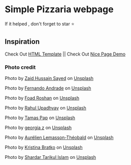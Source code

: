 # Simple Pizzaria webpage

If it helped , don't forget to star ⭐

## Inspiration

Check Out <a href="https://nicepage.com/ht/4715683/homemade-pizza-html-template">HTML Template</a> ||
Check Out <a href="https://nicepage.com/html-templates/preview/homemade-pizza-4715683?device=desktop">Nice Page Demo</a>

### Photo credit

Photo by <a href="https://unsplash.com/@syd_zaid?utm_content=creditCopyText&utm_medium=referral&utm_source=unsplash">Zaid Hussain Sayed</a> on <a href="https://unsplash.com/photos/HGPlnmepMAA?utm_content=creditCopyText&utm_medium=referral&utm_source=unsplash">Unsplash</a>

Photo by <a href="https://unsplash.com/@thisisnando?utm_content=creditCopyText&utm_medium=referral&utm_source=unsplash">Fernando Andrade</a> on <a href="https://unsplash.com/photos/_P76trHTWDE?utm_content=creditCopyText&utm_medium=referral&utm_source=unsplash">Unsplash</a>

Photo by <a href="https://unsplash.com/@rfrsrh?utm_content=creditCopyText&utm_medium=referral&utm_source=unsplash">Foad Roshan</a> on <a href="https://unsplash.com/photos/Y6OgisiGBjM?utm_content=creditCopyText&utm_medium=referral&utm_source=unsplash">Unsplash</a>

Photo by <a href="https://unsplash.com/@imupadhyay?utm_content=creditCopyText&utm_medium=referral&utm_source=unsplash">Rahul Upadhyay</a> on <a href="https://unsplash.com/photos/yDKHJxfiWDk?utm_content=creditCopyText&utm_medium=referral&utm_source=unsplash">Unsplash</a>

Photo by <a href="https://unsplash.com/@tamasp?utm_content=creditCopyText&utm_medium=referral&utm_source=unsplash">Tamas Pap</a> on <a href="https://unsplash.com/photos/XLmhRnV8yuc?utm_content=creditCopyText&utm_medium=referral&utm_source=unsplash">Unsplash</a>

Photo by <a href="https://unsplash.com/@georgiaz15?utm_content=creditCopyText&utm_medium=referral&utm_source=unsplash">georgia z</a> on <a href="https://unsplash.com/photos/JG5lgvc57qE?utm_content=creditCopyText&utm_medium=referral&utm_source=unsplash">Unsplash</a>

Photo by <a href="https://unsplash.com/@aurel__lens?utm_content=creditCopyText&utm_medium=referral&utm_source=unsplash">Aurélien Lemasson-Théobald</a> on <a href="https://unsplash.com/photos/x00CzBt4Dfk?utm_content=creditCopyText&utm_medium=referral&utm_source=unsplash">Unsplash</a>

Photo by <a href="https://unsplash.com/@kristinabratko?utm_content=creditCopyText&utm_medium=referral&utm_source=unsplash">Kristina Bratko</a> on <a href="https://unsplash.com/photos/nP11TkjxJ7s?utm_content=creditCopyText&utm_medium=referral&utm_source=unsplash">Unsplash</a>

Photo by <a href="https://unsplash.com/@tarikul_islam?utm_content=creditCopyText&utm_medium=referral&utm_source=unsplash">Shardar Tarikul Islam</a> on <a href="https://unsplash.com/photos/YWdcZ0ZC5q0?utm_content=creditCopyText&utm_medium=referral&utm_source=unsplash">Unsplash</a>
